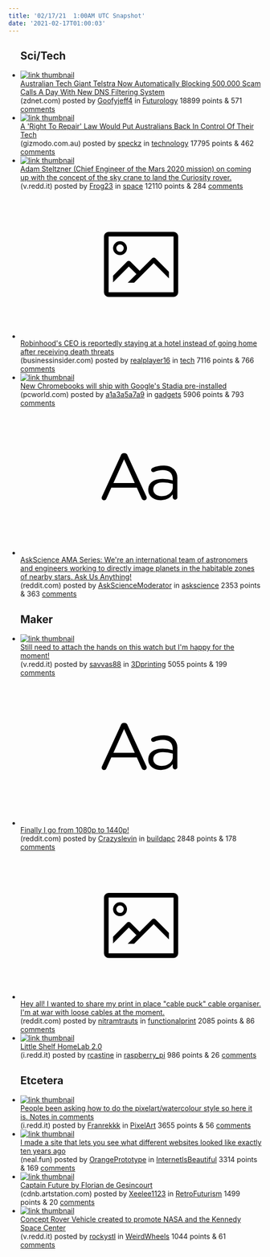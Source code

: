 ```yaml
---
title: '02/17/21  1:00AM UTC Snapshot'
date: '2021-02-17T01:00:03'
---
```

<ul>
<h2>Sci/Tech</h2>

<li><a href='https://www.zdnet.com/article/automating-scam-call-blocking-sees-telstra-prevent-up-to-500000-calls-a-day/'><img src='https://b.thumbs.redditmedia.com/3XLTAulMVRHrXfTNmWxfgX90_BhMQnNMu89uvljq_uQ.jpg' alt='link thumbnail'></a><div><div class='linkTitle'><a href='https://www.zdnet.com/article/automating-scam-call-blocking-sees-telstra-prevent-up-to-500000-calls-a-day/'>Australian Tech Giant Telstra Now Automatically Blocking 500,000 Scam Calls A Day With New DNS Filtering System</a></div>(zdnet.com) posted by <a href='https://www.reddit.com/user/Goofyjeff4'>Goofyjeff4</a> in <a href='https://www.reddit.com/r/Futurology'>Futurology</a> 18899 points & 571 <a href='https://www.reddit.com/r/Futurology/comments/ll358p/australian_tech_giant_telstra_now_automatically/'>comments</a></div></li>

<li><a href='https://www.gizmodo.com.au/2021/02/a-right-to-repair-law-would-put-australians-back-in-control-of-their-tech/'><img src='https://b.thumbs.redditmedia.com/V5xPp8s28dOICJjNI4XXtYy7jLWPizQuJ3Nm1WOZkBg.jpg' alt='link thumbnail'></a><div><div class='linkTitle'><a href='https://www.gizmodo.com.au/2021/02/a-right-to-repair-law-would-put-australians-back-in-control-of-their-tech/'>A 'Right To Repair' Law Would Put Australians Back In Control Of Their Tech</a></div>(gizmodo.com.au) posted by <a href='https://www.reddit.com/user/speckz'>speckz</a> in <a href='https://www.reddit.com/r/technology'>technology</a> 17795 points & 462 <a href='https://www.reddit.com/r/technology/comments/ll7hfa/a_right_to_repair_law_would_put_australians_back/'>comments</a></div></li>

<li><a href='https://v.redd.it/wy8r7k1dxth61'><img src='https://b.thumbs.redditmedia.com/RaJaBxVlT-rZIi4DHw9nQzPlKJv1BSoJJHD9mPf-XHM.jpg' alt='link thumbnail'></a><div><div class='linkTitle'><a href='https://v.redd.it/wy8r7k1dxth61'>Adam Steltzner (Chief Engineer of the Mars 2020 mission) on coming up with the concept of the sky crane to land the Curiosity rover.</a></div>(v.redd.it) posted by <a href='https://www.reddit.com/user/Frog23'>Frog23</a> in <a href='https://www.reddit.com/r/space'>space</a> 12110 points & 284 <a href='https://www.reddit.com/r/space/comments/ll2dvf/adam_steltzner_chief_engineer_of_the_mars_2020/'>comments</a></div></li>

<li><a href='https://www.businessinsider.com/robinhood-ceo-vlad-tenev-staying-in-hotel-after-death-threats-2021-2'><svg version='1.1' viewBox='-34 -14 104 64' preserveAspectRatio='xMidYMid meet' xmlns='http://www.w3.org/2000/svg' xmlns:xlink='http://www.w3.org/1999/xlink'>
    <title>link thumbnail</title>
    <path d='M32,4H4A2,2,0,0,0,2,6V30a2,2,0,0,0,2,2H32a2,2,0,0,0,2-2V6A2,2,0,0,0,32,4ZM4,30V6H32V30Z'></path>
    <path d='M8.92,14a3,3,0,1,0-3-3A3,3,0,0,0,8.92,14Zm0-4.6A1.6,1.6,0,1,1,7.33,11,1.6,1.6,0,0,1,8.92,9.41Z'></path>
    <path d='M22.78,15.37l-5.4,5.4-4-4a1,1,0,0,0-1.41,0L5.92,22.9v2.83l6.79-6.79L16,22.18l-3.75,3.75H15l8.45-8.45L30,24V21.18l-5.81-5.81A1,1,0,0,0,22.78,15.37Z'></path>
    </svg></a><div><div class='linkTitle'><a href='https://www.businessinsider.com/robinhood-ceo-vlad-tenev-staying-in-hotel-after-death-threats-2021-2'>Robinhood's CEO is reportedly staying at a hotel instead of going home after receiving death threats</a></div>(businessinsider.com) posted by <a href='https://www.reddit.com/user/realplayer16'>realplayer16</a> in <a href='https://www.reddit.com/r/tech'>tech</a> 7116 points & 766 <a href='https://www.reddit.com/r/tech/comments/ll7vkd/robinhoods_ceo_is_reportedly_staying_at_a_hotel/'>comments</a></div></li>

<li><a href='https://www.pcworld.com/article/3607729/new-chromebooks-will-ship-with-googles-stadia-pre-installed.html'><img src='https://b.thumbs.redditmedia.com/nPThBPjxEz5h60-m3T4-uEG_tJjyi8Al6gzDVZXX8Sw.jpg' alt='link thumbnail'></a><div><div class='linkTitle'><a href='https://www.pcworld.com/article/3607729/new-chromebooks-will-ship-with-googles-stadia-pre-installed.html'>New Chromebooks will ship with Google's Stadia pre-installed</a></div>(pcworld.com) posted by <a href='https://www.reddit.com/user/a1a3a5a7a9'>a1a3a5a7a9</a> in <a href='https://www.reddit.com/r/gadgets'>gadgets</a> 5906 points & 793 <a href='https://www.reddit.com/r/gadgets/comments/ll19xe/new_chromebooks_will_ship_with_googles_stadia/'>comments</a></div></li>

<li><a href='https://www.reddit.com/r/askscience/comments/ll2dms/askscience_ama_series_were_an_international_team/'><svg version='1.1' viewBox='-34 -12 104 64' preserveAspectRatio='xMidYMid slice' xmlns='http://www.w3.org/2000/svg' xmlns:xlink='http://www.w3.org/1999/xlink'>
    <title>text link thumbnail</title>
    <path d='M12.19,8.84a1.45,1.45,0,0,0-1.4-1h-.12a1.46,1.46,0,0,0-1.42,1L1.14,26.56a1.29,1.29,0,0,0-.14.59,1,1,0,0,0,1,1,1.12,1.12,0,0,0,1.08-.77l2.08-4.65h11l2.08,4.59a1.24,1.24,0,0,0,1.12.83,1.08,1.08,0,0,0,1.08-1.08,1.64,1.64,0,0,0-.14-.57ZM6.08,20.71l4.59-10.22,4.6,10.22Z'>
    </path>
    <path d='M32.24,14.78A6.35,6.35,0,0,0,27.6,13.2a11.36,11.36,0,0,0-4.7,1,1,1,0,0,0-.58.89,1,1,0,0,0,.94.92,1.23,1.23,0,0,0,.39-.08,8.87,8.87,0,0,1,3.72-.81c2.7,0,4.28,1.33,4.28,3.92v.5a15.29,15.29,0,0,0-4.42-.61c-3.64,0-6.14,1.61-6.14,4.64v.05c0,2.95,2.7,4.48,5.37,4.48a6.29,6.29,0,0,0,5.19-2.48V26.9a1,1,0,0,0,1,1,1,1,0,0,0,1-1.06V19A5.71,5.71,0,0,0,32.24,14.78Zm-.56,7.7c0,2.28-2.17,3.89-4.81,3.89-1.94,0-3.61-1.06-3.61-2.86v-.06c0-1.8,1.5-3,4.2-3a15.2,15.2,0,0,1,4.22.61Z'>
    </path>
    </svg></a><div><div class='linkTitle'><a href='https://www.reddit.com/r/askscience/comments/ll2dms/askscience_ama_series_were_an_international_team/'>AskScience AMA Series: We're an international team of astronomers and engineers working to directly image planets in the habitable zones of nearby stars. Ask Us Anything!</a></div>(reddit.com) posted by <a href='https://www.reddit.com/user/AskScienceModerator'>AskScienceModerator</a> in <a href='https://www.reddit.com/r/askscience'>askscience</a> 2353 points & 363 <a href='https://www.reddit.com/r/askscience/comments/ll2dms/askscience_ama_series_were_an_international_team/'>comments</a></div></li>

<h2>Maker</h2>

<li><a href='https://v.redd.it/i2gig6bdauh61'><img src='https://b.thumbs.redditmedia.com/iJi9jcM6GBQaWBl3Dukq9eSw3cxAOBx8BLzsm5rADmk.jpg' alt='link thumbnail'></a><div><div class='linkTitle'><a href='https://v.redd.it/i2gig6bdauh61'>Still need to attach the hands on this watch but I'm happy for the moment!</a></div>(v.redd.it) posted by <a href='https://www.reddit.com/user/savvas88'>savvas88</a> in <a href='https://www.reddit.com/r/3Dprinting'>3Dprinting</a> 5055 points & 199 <a href='https://www.reddit.com/r/3Dprinting/comments/ll3l0y/still_need_to_attach_the_hands_on_this_watch_but/'>comments</a></div></li>

<li><a href='https://www.reddit.com/r/buildapc/comments/ll05cd/finally_i_go_from_1080p_to_1440p/'><svg version='1.1' viewBox='-34 -12 104 64' preserveAspectRatio='xMidYMid slice' xmlns='http://www.w3.org/2000/svg' xmlns:xlink='http://www.w3.org/1999/xlink'>
    <title>text link thumbnail</title>
    <path d='M12.19,8.84a1.45,1.45,0,0,0-1.4-1h-.12a1.46,1.46,0,0,0-1.42,1L1.14,26.56a1.29,1.29,0,0,0-.14.59,1,1,0,0,0,1,1,1.12,1.12,0,0,0,1.08-.77l2.08-4.65h11l2.08,4.59a1.24,1.24,0,0,0,1.12.83,1.08,1.08,0,0,0,1.08-1.08,1.64,1.64,0,0,0-.14-.57ZM6.08,20.71l4.59-10.22,4.6,10.22Z'>
    </path>
    <path d='M32.24,14.78A6.35,6.35,0,0,0,27.6,13.2a11.36,11.36,0,0,0-4.7,1,1,1,0,0,0-.58.89,1,1,0,0,0,.94.92,1.23,1.23,0,0,0,.39-.08,8.87,8.87,0,0,1,3.72-.81c2.7,0,4.28,1.33,4.28,3.92v.5a15.29,15.29,0,0,0-4.42-.61c-3.64,0-6.14,1.61-6.14,4.64v.05c0,2.95,2.7,4.48,5.37,4.48a6.29,6.29,0,0,0,5.19-2.48V26.9a1,1,0,0,0,1,1,1,1,0,0,0,1-1.06V19A5.71,5.71,0,0,0,32.24,14.78Zm-.56,7.7c0,2.28-2.17,3.89-4.81,3.89-1.94,0-3.61-1.06-3.61-2.86v-.06c0-1.8,1.5-3,4.2-3a15.2,15.2,0,0,1,4.22.61Z'>
    </path>
    </svg></a><div><div class='linkTitle'><a href='https://www.reddit.com/r/buildapc/comments/ll05cd/finally_i_go_from_1080p_to_1440p/'>Finally I go from 1080p to 1440p!</a></div>(reddit.com) posted by <a href='https://www.reddit.com/user/Crazyslevin'>Crazyslevin</a> in <a href='https://www.reddit.com/r/buildapc'>buildapc</a> 2848 points & 178 <a href='https://www.reddit.com/r/buildapc/comments/ll05cd/finally_i_go_from_1080p_to_1440p/'>comments</a></div></li>

<li><a href='https://www.reddit.com/gallery/ll2gbv'><svg version='1.1' viewBox='-34 -14 104 64' preserveAspectRatio='xMidYMid meet' xmlns='http://www.w3.org/2000/svg' xmlns:xlink='http://www.w3.org/1999/xlink'>
    <title>link thumbnail</title>
    <path d='M32,4H4A2,2,0,0,0,2,6V30a2,2,0,0,0,2,2H32a2,2,0,0,0,2-2V6A2,2,0,0,0,32,4ZM4,30V6H32V30Z'></path>
    <path d='M8.92,14a3,3,0,1,0-3-3A3,3,0,0,0,8.92,14Zm0-4.6A1.6,1.6,0,1,1,7.33,11,1.6,1.6,0,0,1,8.92,9.41Z'></path>
    <path d='M22.78,15.37l-5.4,5.4-4-4a1,1,0,0,0-1.41,0L5.92,22.9v2.83l6.79-6.79L16,22.18l-3.75,3.75H15l8.45-8.45L30,24V21.18l-5.81-5.81A1,1,0,0,0,22.78,15.37Z'></path>
    </svg></a><div><div class='linkTitle'><a href='https://www.reddit.com/gallery/ll2gbv'>Hey all! I wanted to share my print in place "cable puck" cable organiser. I'm at war with loose cables at the moment.</a></div>(reddit.com) posted by <a href='https://www.reddit.com/user/nitramtrauts'>nitramtrauts</a> in <a href='https://www.reddit.com/r/functionalprint'>functionalprint</a> 2085 points & 86 <a href='https://www.reddit.com/r/functionalprint/comments/ll2gbv/hey_all_i_wanted_to_share_my_print_in_place_cable/'>comments</a></div></li>

<li><a href='https://i.redd.it/nmxc0pfdsqh61.jpg'><img src='https://b.thumbs.redditmedia.com/TXalRfAC4JGBVDGgF9NumFRHCgZdYf-oekGp-i7VEgc.jpg' alt='link thumbnail'></a><div><div class='linkTitle'><a href='https://i.redd.it/nmxc0pfdsqh61.jpg'>Little Shelf HomeLab 2.0</a></div>(i.redd.it) posted by <a href='https://www.reddit.com/user/rcastine'>rcastine</a> in <a href='https://www.reddit.com/r/raspberry_pi'>raspberry_pi</a> 986 points & 26 <a href='https://www.reddit.com/r/raspberry_pi/comments/ll6m2q/little_shelf_homelab_20/'>comments</a></div></li>

<h2>Etcetera</h2>

<li><a href='https://i.redd.it/mb6s7adn1th61.png'><img src='https://b.thumbs.redditmedia.com/0ZfztJIncKIj59x5qNOOHcTvJBVb64aGRZzTbzS2zsY.jpg' alt='link thumbnail'></a><div><div class='linkTitle'><a href='https://i.redd.it/mb6s7adn1th61.png'>People been asking how to do the pixelart/watercolour style so here it is. Notes in comments</a></div>(i.redd.it) posted by <a href='https://www.reddit.com/user/Franrekkk'>Franrekkk</a> in <a href='https://www.reddit.com/r/PixelArt'>PixelArt</a> 3655 points & 56 <a href='https://www.reddit.com/r/PixelArt/comments/ll0057/people_been_asking_how_to_do_the/'>comments</a></div></li>

<li><a href='https://neal.fun/ten-years-ago/'><img src='https://b.thumbs.redditmedia.com/fODLhiWKjwcyQj9vYzIxmNEHKlWzzhXHnC6MCFp5G0E.jpg' alt='link thumbnail'></a><div><div class='linkTitle'><a href='https://neal.fun/ten-years-ago/'>I made a site that lets you see what different websites looked like exactly ten years ago</a></div>(neal.fun) posted by <a href='https://www.reddit.com/user/OrangePrototype'>OrangePrototype</a> in <a href='https://www.reddit.com/r/InternetIsBeautiful'>InternetIsBeautiful</a> 3314 points & 169 <a href='https://www.reddit.com/r/InternetIsBeautiful/comments/ll7w5k/i_made_a_site_that_lets_you_see_what_different/'>comments</a></div></li>

<li><a href='https://cdnb.artstation.com/p/assets/images/images/007/880/649/large/florian-de-gesincourt-deges-2017-sk001-f-lr.jpg?1509112862'><img src='https://b.thumbs.redditmedia.com/mvoE66do_3Xo_GqqELMvfQnpQSgxdWaMLAJotYGq2hI.jpg' alt='link thumbnail'></a><div><div class='linkTitle'><a href='https://cdnb.artstation.com/p/assets/images/images/007/880/649/large/florian-de-gesincourt-deges-2017-sk001-f-lr.jpg?1509112862'>Captain Future by Florian de Gesincourt</a></div>(cdnb.artstation.com) posted by <a href='https://www.reddit.com/user/Xeelee1123'>Xeelee1123</a> in <a href='https://www.reddit.com/r/RetroFuturism'>RetroFuturism</a> 1499 points & 20 <a href='https://www.reddit.com/r/RetroFuturism/comments/lkyo55/captain_future_by_florian_de_gesincourt/'>comments</a></div></li>

<li><a href='https://v.redd.it/ilh7p2jfxuh61'><img src='https://b.thumbs.redditmedia.com/Vhlj1Ioc56epFYC1FTzBBHZq-TaUMO9SMa7h3Kp8ubU.jpg' alt='link thumbnail'></a><div><div class='linkTitle'><a href='https://v.redd.it/ilh7p2jfxuh61'>Concept Rover Vehicle created to promote NASA and the Kennedy Space Center</a></div>(v.redd.it) posted by <a href='https://www.reddit.com/user/rockystl'>rockystl</a> in <a href='https://www.reddit.com/r/WeirdWheels'>WeirdWheels</a> 1044 points & 61 <a href='https://www.reddit.com/r/WeirdWheels/comments/ll6vfk/concept_rover_vehicle_created_to_promote_nasa_and/'>comments</a></div></li>

</ul>

